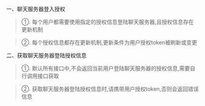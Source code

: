 一、聊天服务器登入授权
 >  ①. 每个用户都需要使用指定的授权信息登陆聊天服务器,且授权信息存在更新机制

 >  ②. 每个授权信息都存在更新机制,更新条件为用户授权token被刷新或变更


二、获取聊天服务器登陆授权信息
 >  ①. 默认所有接口中,不会返回当前用户登陆聊天服务器的授权信息,需要自行调用接口获取

 >  ②. 获取聊天服务器登陆授权信息时,请携带用户授权token,否则会返回错误信息
